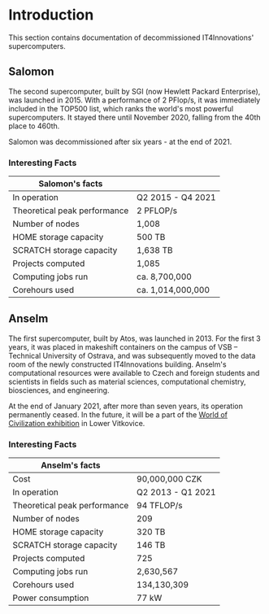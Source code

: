 # Introduction

This section contains documentation of decommissioned IT4Innovations' supercomputers.

## Salomon

The second supercomputer, built by SGI (now Hewlett Packard Enterprise), was launched in 2015. With a performance of 2 PFlop/s, it was immediately included in the TOP500 list, which ranks the world's most powerful supercomputers. It stayed there until November 2020, falling from the 40th place to 460th.

Salomon was decommissioned after six years - at the end of 2021.

### Interesting Facts

| Salomon's facts              |                    |
| ---------------------------- | ------------------ |
| In operation                 | Q2 2015 - Q4 2021  |
| Theoretical peak performance | 2 PFLOP/s          |
| Number of nodes              | 1,008              |
| HOME storage capacity        | 500 TB             |
| SCRATCH storage capacity     | 1,638 TB           |
| Projects computed            | 1,085              |
| Computing jobs run           | ca. 8,700,000      |
| Corehours used               | ca. 1,014,000,000  |

## Anselm

The first supercomputer, built by Atos, was launched in 2013. For the first 3 years, it was placed in makeshift containers on the campus of VSB – Technical University of Ostrava, and was subsequently moved to the data room of the newly constructed IT4Innovations building. Anselm's computational resources were available to Czech and foreign students and scientists in fields such as material sciences, computational chemistry, biosciences, and engineering.

At the end of January 2021, after more than seven years, its operation permanently ceased. In the future, it will be a part of the [World of Civilization exhibition][a] in Lower Vitkovice.

### Interesting Facts

| Anselm's facts               |                    |
| ---------------------------- | ------------------ |
| Cost                         | 90,000,000 CZK     |
| In operation                 | Q2 2013 - Q1 2021  |
| Theoretical peak performance | 94 TFLOP/s         |
| Number of nodes              | 209                |
| HOME storage capacity        | 320 TB             |
| SCRATCH storage capacity     | 146 TB             |
| Projects computed            | 725                |
| Computing jobs run           | 2,630,567          |
| Corehours used               | 134,130,309        |
| Power consumption            | 77 kW              |

[a]: https://www.dolnivitkovice.cz/en/science-and-technology-centre/exhibitions/
